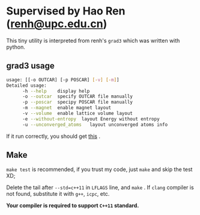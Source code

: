# Supervised by Hao Ren (renh@upc.edu.cn)

This tiny utility is interpreted from renh's `grad3` which was written with python.

## grad3 usage

```bash
usage: [[-o OUTCAR] [-p POSCAR] [-v] [-m]]
Detailed usage:
      -h --help    display help
      -o --outcar  specify OUTCAR file manually
      -p --poscar  specipy POSCAR file manually
      -m --magnet  enable magnet layout
      -v --volume  enable lattice volume layout
      -e --without-entropy  layout Energy without entropy
      -u --unconverged_atoms   layout unconverged atoms info
```

If it run correctly, you should get [this](https://paste.ubuntu.com/p/QNDKhVYB5S/) .

## Make

`make test` is recommended, if you trust my code, just `make` and skip the test XD;

Delete the tail after `--std=c++11` in `LFLAGS` line, and `make` . If `clang` compiler is not found, substitute it with `g++`, `icpc`, etc.

**Your compiler is required to support `C++11` standard.**
